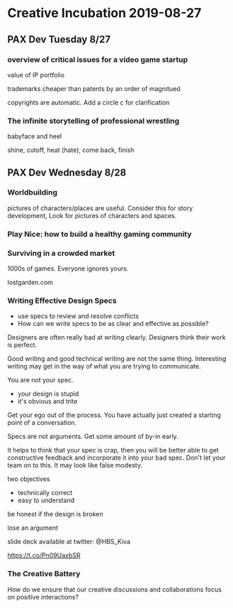 
# Creative Incubation 2019-08-27

## PAX Dev Tuesday 8/27

### overview of critical issues for a video game startup

value of IP portfolio

trademarks cheaper than patents by an order of magnitued

copyrights are automatic. Add a circle c for clarification

### The infinite storytelling of professional wrestling

babyface and heel

shine, cutoff, heat (hate), come back, finish

## PAX Dev Wednesday 8/28

### Worldbuilding

pictures of characters/places are useful. Consider this for story
development, Look for pictures of characters and spaces.

### Play Nice: how to build a healthy gaming community

### Surviving in a crowded market

1000s of games. Everyone ignores yours.

lostgarden.com

### Writing Effective Design Specs

* use specs to review and resolve conflicts
* How can we write specs to be as clear and effective as possible?

Designers are often really bad at writing clearly. Designers think
their work is perfect.

Good writing and good technical writing are not the same
thing. Interesting writing may get in the way of what you are trying
to communicate.

You are not your spec.

* your design is stupid
* it's obvious and trite

Get your ego out of the process. You have actually just created a
starting point of a conversation.

Specs are not arguments. Get some amount of by-in early.

It helps to think that your spec is crap, then you will be better able
to get constructive feedback and incorporate it into your bad
spec. Don't let your team on to this. It may look like false modesty.

two objectives
* technically correct
* easy to understand

be honest if the design is broken

lose an argument

slide deck available at twitter: @HBS_Kiva

https://t.co/Pn09UaxbSR

### The Creative Battery

How do we ensure that our creative discussions and collaborations
focus on positive interactions?

